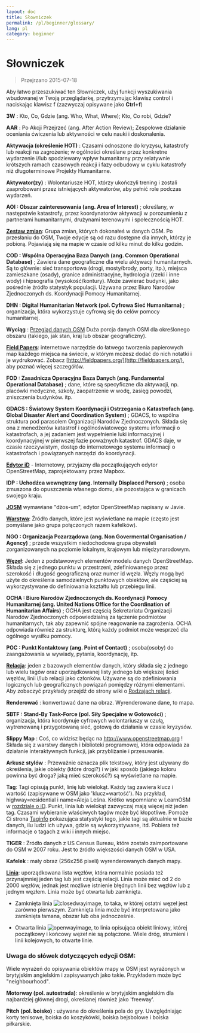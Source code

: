 ```yaml
---
layout: doc
title: Słowniczek 
permalink: /pl/beginner/glossary/
lang: pl
category: beginner
---
```


Słowniczek 
============

> Przejrzano 2015-07-18  

Aby łatwo przeszukiwać ten Słowniczek, użyj funkcji wyszukiwania wbudowanej w Twoją przeglądarkę, przytrzymując klawisz control i naciskając klawisz f (zazwyczaj opisywane jako **Ctrl+f**)  

**3W** : Kto, Co, Gdzie (ang. Who, What, Where); Kto, Co robi, Gdzie?  

**AAR** : Po Akcji Przejrzeć (ang. After Action Review); Zespołowe działanie oceniania ćwiczenia lub aktywności w celu nauki i doskonalenia.

**Aktywacja (określenie HOT)** : Czasami odnoszone do kryzysu, katastrofy lub reakcji na zagrożenie; w ogólności określane przez konkretne wydarzenie i/lub spodziewany wpływ humanitarny przy relatywnie krótszych ramach czasowych reakcji i fazy odbudowy w cyklu katastrofy niż długoterminowe Projekty Humanitarne.

**Aktywator(zy)** : Wolontariusze HOT, którzy ukończyli trening i zostali zaaprobowani przez istniejących aktywatorów, aby pełnić role podczas wydarzeń. 

**AOI : Obszar zainteresowania (ang. Area of Interest)** ; określany, w następstwie katastrofy, przez koordynatorów aktywacji w porozumieniu z partnerami humanitarnymi, drużynami terenowymi i społecznością HOT.


**[Zestaw zmian](http://wiki.openstreetmap.org/wiki/Changeset)**: Grupa zmian, których dokonałeś w danych OSM. Po przesłaniu do OSM, Twoje edycje są od razu dostępne dla innych, którzy je pobiorą. Pojawiają się na mapie w czasie od kilku minut do kilku godzin.

**COD : Wspólna Operacyjna Baza Danych (ang. Common Operational Database)** ; Zawiera dane geograficzne dla wielu aktywacji humanitarnych. Są to głównie: sieć transportowa (drogi, mosty/brody, porty, itp.), miejsca zamieszkane (osady), granice administracyjne, hydrologia (rzeki i inne wody) i hipsografia (wysokość/kontury). Może zawierać budynki, jako pośrednie źródło statystyk populacji. Używana przez Biuro Narodów Zjednoczonych ds. Koordynacji Pomocy Humanitarnej.

**DHN : Digital Humanitarian Network (pol. Cyfrowa Sieć Humanitarna)** ; organizacja, która wykorzystuje cyfrową się do celów pomocy humanitarnej.

**Wyciąg** : [Przegląd danych OSM](/pl/osm-data/data-overview/) Duża porcja danych OSM dla określonego obszaru (takiego, jak stan, kraj lub obszar geograficzny).

**[Field Papers](/pl/mobile-mapping/field-papers/)**: internetowe narzędzie do łatwego tworzenia papierowych map każdego miejsca na świecie, w którym możesz dodać do nich notatki i je wydrukować. Zobacz [http://fieldpapers.org/](http://fieldpapers.org/), aby poznać więcej szczegółów. 

**FOD : Zasadnicza Operacyjna Baza Danych (ang. Fundamental Operational Database)** ; dane, które są specyficzne dla aktywacji, np. placówki medyczne, szkoły, zaopatrzenie w wodę, zasięg powodzi, zniszczenia budynków. itp.

**GDACS : Światowy System Koordynacji i Ostrzegania o Katastrofach (ang. Global Disaster Alert and Coordination System)** ; GDACS, to wspólna struktura pod parasolem Organizacji Narodów Zjednoczonych. Składa się ona z menedżerów katastrof i ogólnoświatowego systemu informacji o katastrofach, a jej zadaniem jest wypełnienie luki informacyjnej i koordynacyjnej w pierwszej fazie poważnych katastrof. GDACS daje, w czasie rzeczywistym, dostęp do internetowego systemu informacji o katastrofach i powiązanych narzędzi do koordynacji.

**[Edytor iD](/pl/beginner/id-editor/)** - Internetowy, przyjazny dla początkujących edytor OpenStreetMap, zaprojektowany przez Mapbox. 

**IDP : Uchodźca wewnętrzny (ang. Internally Displaced Person)** ; osoba zmuszona do opuszczenia własnego domu, ale pozostająca w granicach swojego kraju.

**[JOSM](https://josm.openstreetmap.de/)** wymawiane "dżos-um", edytor OpenStreetMap napisany w Javie. 

**[Warstwa](http://wiki.openstreetmap.org/wiki/Layer)**: Źródło danych, które jest wyświetlane na mapie (często jest pomyślane jako grupa połączonych razem kafelków).

**NGO : Organizacja Pozarządowa (ang. Non Govermental Organisation / Agency)** ; przede wszystkim niedochodowa grupa obywateli zorganizowanych na poziomie lokalnym, krajowym lub międzynarodowym.  

**[Węzeł](http://wiki.openstreetmap.org/wiki/Node)**: Jeden z podstawowych elementów modelu danych OpenStreetMap. Składa się z jednego punktu w przestrzeni, zdefiniowanego przez szerokość i długość geograficzną oraz numer id węzła. Węzły mogą być użyte do określenia samodzielnych punktowych obiektów, ale częściej są wykorzystywane do definiowania kształtu lub przebiegu linii.

**OCHA : Biuro Narodów Zjednoczonych ds. Koordynacji Pomocy Humanitarnej (ang. United Nations Office for the Coordination of Humanitarian Affairs)** ; OCHA jest częścią Sekretariatu Organizacji Narodów Zjednoczonych odpowiedzialną za łączenie podmiotów humanitarnych, tak aby zapewnić spójne reagowanie na zagrożenia. OCHA odpowiada również za strukturę, którą każdy podmiot może wesprzeć dla ogólnego wysiłku pomocy.

**POC : Punkt Kontaktowy (ang. Point of Contact)** ; osoba(osoby) do zaangażowania w wywiady, pytania, koordynację, itp.

**[Relacja](http://wiki.openstreetmap.org/wiki/Relation)**: jeden z bazowych elementów danych, który składa się z jednego lub wielu tagów oraz uporządkowanej listy jednego lub większej ilości węzłów, linii i/lub relacji jako członków. Używane są do zdefiniowania logicznych lub geograficznych powiązań pomiędzy różnymi elementami. Aby zobaczyć przykłady przejdź do strony wiki o [Rodzajach relacji](http://wiki.openstreetmap.org/wiki/Types_of_relation). 

**Renderować** : konwertować dane na obraz. Wyrenderowane dane, to mapa.

**SBTF : Stand-By Task-Force (pol. Siły Specjalne w Gotowości)** ; organizacja, która koordynuje cyfrowych wolontariuszy w czułą, wytrenowaną i przygotowaną sieć, gotową do działania w czasie kryzysów.

**Slippy Map** : Coś, co widzisz będąc na  <http://www.openstreetmap.org> ! Składa się z warstwy danych i biblioteki programowej, która odpowiada za działanie interaktywnych funkcji, jak przybliżanie i przesuwanie.

**Arkusz stylów** : Przeważnie oznacza plik tekstowy, który jest używany do określenia, jakie obiekty (które drogi?) i w jaki sposób (jakiego koloru powinna być droga? jaką mieć szerokość?) są wyświetlane na mapie.

**Tag**: Tagi opisują punkt, linię lub wielokąt. Każdy tag zawiera klucz i wartość (zapisywane w OSM jako 'klucz=wartość'). Na przykład, highway=residential i name=Aleja Leśna. Krótko wspomniane w LearnOSM w [rozdziale o iD](/pl/beginner/id-editor/#basic-editing-with-id). Punkt, linia lub wielokąt zazwyczaj mają więcej niż jeden tag. Czasami wybieranie właściwych tagów może być kłopotliwe. Pomoże Ci strona [Taginfo](https://taginfo.openstreetmap.org/) pokazująca statystyki tego, jakie tagi są aktualnie w bazie danych, ilu ludzi ich używa, gdzie są wykorzystywane, itd. Pobiera też informacje o tagach z wiki i innych miejsc.

**TIGER** : Źródło danych z US Census Bureau, które zostało zaimportowane do OSM w 2007 roku. Jest to źródło większości danych OSM w USA.

**Kafelek** : mały obraz (256x256 pixeli) wyrenderowanych danych mapy.

**[Linia](http://wiki.openstreetmap.org/wiki/Way)**: uporządkowana lista węzłów, która normalnie posiada też przynajmniej jeden tag lub jest częścią relacji. Linia może mieć od 2 do 2000 węzłów, jednak jest możliwe istnienie błędnych linii bez węzłów lub z jednym węzłem. Linia może być otwarta lub zamknięta.  

* Zamknięta linia ![closedwayimage](http://wiki.openstreetmap.org/w/images/thumb/e/ed/Mf_closed_way.svg/20px-Mf_closed_way.svg.png), to taka, w której ostatni węzeł jest zarówno pierwszym. Zamknięta linia może być interpretowana jako zamknięta łamana, obszar lub oba jednocześnie. 

* Otwarta linia ![openwayimage](http://wiki.openstreetmap.org/w/images/thumb/2/2a/Mf_way.svg/20px-Mf_way.svg.png), to linia opisująca obiekt liniowy, której początkowy i końcowy węzeł nie są połączone. Wiele dróg, strumieni i linii kolejowych, to otwarte linie.
 
### Uwaga do słówek dotyczących edycji OSM:

Wiele wyrażeń do opisywania obiektów mapy w OSM jest wyrażonych w brytyjskim angielskim i zapisywanych jako takie. Przykładem może być "neighbourhood".

**Motorway (pol. autostrada)**: określenie w brytyjskim angielskim dla najbardziej głównej drogi, określanej również jako 'freeway'.

**Pitch (pol. boisko)** : używane do określenia pola do gry. Uwzględniając korty tenisowe, boiska do koszykówki, boiska bejsbolowe i boiska piłkarskie.